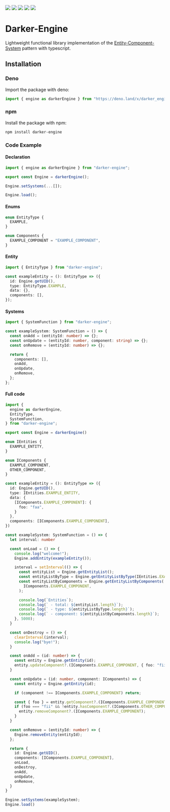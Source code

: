[![](https://img.shields.io/badge/dependencies-0-yellow?style=for-the-badge)](https://www.npmjs.com/package/darker-engine?activeTab=dependencies)
[![](https://img.shields.io/github/workflow/status/darkaqua/darker-engine/Tests?label=Tests&style=for-the-badge)](https://github.com/darkaqua/darker-engine/actions/workflows/tests.yml)
[![](https://img.shields.io/github/workflow/status/darkaqua/darker-engine/Publish?label=Build&style=for-the-badge)](https://github.com/darkaqua/darker-engine/actions/workflows/publish.yml)
[![](https://img.shields.io/npm/v/darker-engine?style=for-the-badge)](https://www.npmjs.com/package/darker-engine)
[![](https://img.shields.io/bundlephobia/min/darker-engine?label=BUILD%20SIZE&style=for-the-badge)](https://www.npmjs.com/package/darker-engine)

# Darker-Engine

Lightweight functional library implementation of the
[Entity-Component-System](https://en.wikipedia.org/wiki/Entity_component_system)
pattern with typescript.

## Installation

### Deno

Import the package with deno:

```ts
import { engine as darkerEngine } from "https://deno.land/x/darker_engine@v5.0.0/mod.ts";
```

### npm

Install the package with npm:

```bash
npm install darker-engine
```

### Code Example

#### Declaration

```ts
import { engine as darkerEngine } from "darker-engine";

export const Engine = darkerEngine();

Engine.setSystems(...[]);

Engine.load();
```

#### Enums

```ts
enum EntityType {
  EXAMPLE,
}

enum Components {
  EXAMPLE_COMPONENT = "EXAMPLE_COMPONENT",
}
```

#### Entity

```ts
import { EntityType } from "darker-engine";

const exampleEntity = (): EntityType => ({
  id: Engine.getUID(),
  type: EntityType.EXAMPLE,
  data: {},
  components: [],
});
```

#### Systems

```ts
import { SystemFunction } from "darker-engine";

const exampleSystem: SystemFunction = () => {
  const onAdd = (entityId: number) => {};
  const onUpdate = (entityId: number, component: string) => {};
  const onRemove = (entityId: number) => {};

  return {
    components: [],
    onAdd,
    onUpdate,
    onRemove,
  };
};
```

#### Full code

```ts
import {
  engine as darkerEngine,
  EntityType,
  SystemFunction,
} from "darker-engine";

export const Engine = darkerEngine()

enum IEntities {
  EXAMPLE_ENTITY,
}

enum IComponents {
  EXAMPLE_COMPONENT,
  OTHER_COMPONENT,
}

const exampleEntity = (): EntityType => ({
  id: Engine.getUID(),
  type: IEntities.EXAMPLE_ENTITY,
  data: {
    [IComponents.EXAMPLE_COMPONENT]: {
      foo: "faa",
    }
  },
  components: [IComponents.EXAMPLE_COMPONENT],
})

const exampleSystem: SystemFunction = () => {
  let interval: number

  const onLoad = () => {
    console.log("welcome!");
    Engine.addEntity(exampleEntity());

    interval = setInterval(() => {
      const entityList = Engine.getEntityList();
      const entityListByType = Engine.getEntityListByType(IEntities.EXAMPLE_ENTITY);
      const entityListByComponents = Engine.getEntityListByComponents(
        IComponents.EXAMPLE_COMPONENT,
      );

      console.log(`Entities`);
      console.log(` - total: ${entityList.length}`);
      console.log(` - type: ${entityListByType.length}`);
      console.log(` - component: ${entityListByComponents.length}`);
    }, 5000);
  }

  const onDestroy = () => {
    clearInterval(interval);
    console.log("bye!");
  }

  const onAdd = (id: number) => {
    const entity = Engine.getEntity(id);
    entity.updateComponent?.(IComponents.EXAMPLE_COMPONENT, { foo: "fii" });
  }

  const onUpdate = (id: number, component: IComponents) => {
    const entity = Engine.getEntity(id);

    if (component !== IComponents.EXAMPLE_COMPONENT) return;

    const { foo } = entity.getComponent?.(IComponents.EXAMPLE_COMPONENT);
    if (foo === "fii" && !entity.hasComponent?.(IComponents.OTHER_COMPONENT)) {
      entity.removeComponent?.(IComponents.EXAMPLE_COMPONENT);
    }
  }

  const onRemove = (entityId: number) => {
    Engine.removeEntity(entityId);
  };

  return {
    id: Engine.getUID(),
    components: [IComponents.EXAMPLE_COMPONENT],
    onLoad,
    onDestroy,
    onAdd,
    onUpdate,
    onRemove,
  }
}

Engine.setSystems(exampleSystem);
Engine.load()
```

